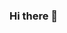 ### Hi there 👋

<!--
**shiva6427/shiva6427** is a ✨ _special_ ✨ repository because its `README.md` (this file) appears on your GitHub profile.

Here are some ideas to get you started:

- 🔭 I’m currently working on **Machine Learning Algorithms and Tableau dashboards.**
- 🌱 I’m currently learning **Python** and **SQL**
- 👯 I’m looking to collaborate on <https://www.linkedin.com/in/shiva36>
- 💬 Ask me about Data Engineering
- 😄 Pronouns: SUNNY
- ⚡ Fun fact: Pursuing Masters
-->
